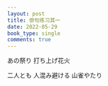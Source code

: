 ```yaml
---
layout: post
title: 俳句练习其一
date: 2022-05-29
book_type: single
comments: true
---
```


あの祭り  打ち上げ花火

二人とも  人混み避ける  山雀やたり


